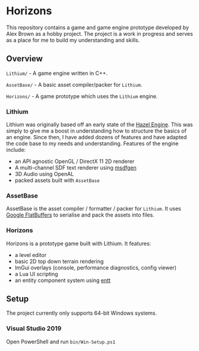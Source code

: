 # Horizons
This repository contains a game and game engine prototype developed by Alex Brown as a hobby project. The project is a work in progress and serves as a place for me to build my understanding and skills.

## Overview
`Lithium/` - A game engine written in C++.

`AssetBase/` - A basic asset compiler/packer for `Lithium`.

`Horizons/` - A game prototype which uses the `Lithium` engine.

### Lithium
Lithium was originally based off an early state of the [Hazel Engine](https://github.com/TheCherno/Hazel). This was simply to give me a boost in understanding how to structure the basics of an engine. Since then, I have added dozens of features and have adapted the code base to my needs and understanding. Features of the engine include:
- an API agnostic OpenGL / DirectX 11 2D renderer
- A multi-channel SDF text renderer using [msdfgen](https://github.com/Chlumsky/msdfgen)
- 3D Audio using OpenAL
- packed assets built with `AssetBase`

### AssetBase
AssetBase is the asset compiler / formatter / packer for `Lithium`. It uses [Google FlatBuffers](https://google.github.io/flatbuffers/) to serialise and pack the assets into files.

### Horizons
Horizons is a prototype game built with Lithium. It features:
- a level editor
- basic 2D top down terrain rendering
- ImGui overlays (console, performance diagnostics, config viewer)
- a Lua UI scripting
- an entity component system using [entt](https://github.com/skypjack/entt)


## Setup
The project currently only supports 64-bit Windows systems.
### Visual Studio 2019
Open PowerShell and run `bin/Win-Setup.ps1`
